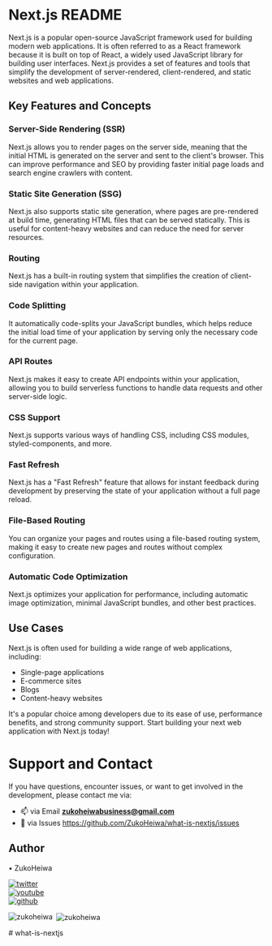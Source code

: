 # Next.js README

Next.js is a popular open-source JavaScript framework used for building modern web applications. It is often referred to as a React framework because it is built on top of React, a widely used JavaScript library for building user interfaces. Next.js provides a set of features and tools that simplify the development of server-rendered, client-rendered, and static websites and web applications.

## Key Features and Concepts

### Server-Side Rendering (SSR)

Next.js allows you to render pages on the server side, meaning that the initial HTML is generated on the server and sent to the client's browser. This can improve performance and SEO by providing faster initial page loads and search engine crawlers with content.

### Static Site Generation (SSG)

Next.js also supports static site generation, where pages are pre-rendered at build time, generating HTML files that can be served statically. This is useful for content-heavy websites and can reduce the need for server resources.

### Routing

Next.js has a built-in routing system that simplifies the creation of client-side navigation within your application.

### Code Splitting

It automatically code-splits your JavaScript bundles, which helps reduce the initial load time of your application by serving only the necessary code for the current page.

### API Routes

Next.js makes it easy to create API endpoints within your application, allowing you to build serverless functions to handle data requests and other server-side logic.

### CSS Support

Next.js supports various ways of handling CSS, including CSS modules, styled-components, and more.

### Fast Refresh

Next.js has a "Fast Refresh" feature that allows for instant feedback during development by preserving the state of your application without a full page reload.

### File-Based Routing

You can organize your pages and routes using a file-based routing system, making it easy to create new pages and routes without complex configuration.

### Automatic Code Optimization

Next.js optimizes your application for performance, including automatic image optimization, minimal JavaScript bundles, and other best practices.

## Use Cases

Next.js is often used for building a wide range of web applications, including:

- Single-page applications
- E-commerce sites
- Blogs
- Content-heavy websites

It's a popular choice among developers due to its ease of use, performance benefits, and strong community support. Start building your next web application with Next.js today!

# Support and Contact
If you have questions, encounter issues, or want to get involved in the development, please contact me via:
- 📫 via Email **zukoheiwabusiness@gmail.com**
- 📄 via Issues https://github.com/ZukoHeiwa/what-is-nextjs/issues 

## Author
&#8226; ZukoHeiwa
<div>
<a href="https://www.youtube.com/channel/UCt3X0lR50_2yqdj9o3LUpKA" target="blank">
  <img src="https://img.shields.io/badge/@ZukoHeiwa-blue?style=for-the-badge&logo=twitter" alt="twitter" />
</a>
<br>
<a href="https://twitter.com/ZukoHeiwa" target="blank">
  <img src="https://img.shields.io/badge/@ZukoHeiwa-red?style=for-the-badge&logo=youtube" alt="youtube" />
</a>
<br>
<a href="https://github.com/ZukoHeiwa" target="blank">
  <img src="https://img.shields.io/badge/@ZukoHeiwa-black?style=for-the-badge&logo=github" alt="github" />
</a>
</div>

<p><img align="left" src="https://github-readme-stats.vercel.app/api/top-langs?username=zukoheiwa&show_icons=true&locale=en&layout=compact" alt="zukoheiwa" /></p>

<p>&nbsp;<img align="center" src="https://github-readme-stats.vercel.app/api?username=zukoheiwa&show_icons=true&locale=en" alt="zukoheiwa" /></p>
# what-is-nextjs
